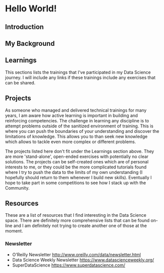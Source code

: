 # Hello World!

## Introduction

## My Background

## Learnings

This sections lists the trainings that I've participated in my Data Science journey. I will include any links if these trainings include any exercises that can be shared.

## Projects

As someone who managed and delivered technical trainings for many years, I am aware how active learning is important in building and reinforcing competencies. The challenge in learning any discipline is to attempt problems outside of the sanitized environment of training. This is where you can push the boundaries of your understanding and discover the limitations of knowledge. This allows you to than seek new knowledge which allows to tackle even more complex or different problems. 

The projects listed here don't fit under the Learnings section above. They are more 'stand-alone', open-ended exercises with potentially no clear solutions. The projects can be self-created ones which are of personal interests to me, or they could be the more complicated tutorials found where I try to push the data to the limits of my own understanding (I hopefully should return to them whenever I build new skills). Eventually I hope to take part in some competitions to see how I stack up with the Community.

## Resources

These are a list of resources that I find interesting in the Data Science space. There are definitely more comprehensive lists that can be found on-line and I am definitely not trying to create another one of those at the moment. 

### Newsletter

* O'Reilly Newsletter http://www.oreilly.com/data/newsletter.html
* Data Science Weekly Newsletter https://www.datascienceweekly.org/
* SuperDataScience https://www.superdatascience.com/
